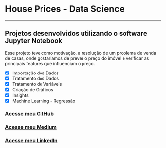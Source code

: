 # House Prices - Data Science
***
## Projetos desenvolvidos utilizando o software Jupyter Notebook

Esse projeto teve como motivação, a resolução de um problema de venda de casas, onde gostariamos de prever o preço do imóvel e verificar as principais features que influenciam o preço.

- [X] Importação dos Dados
- [X] Tratamento dos Dados
- [X] Tratamento de Variáveis 
- [X] Criação de Gráficos 
- [X] Insights
- [X] Machine Learning - Regressão

### [Acesse meu GitHub](https://github.com/vithep)
### [Acesse meu Medium](https://vithep.medium.com)
### [Acesse meu Linkedln](https://www.linkedin.com/in/vithep)
 
